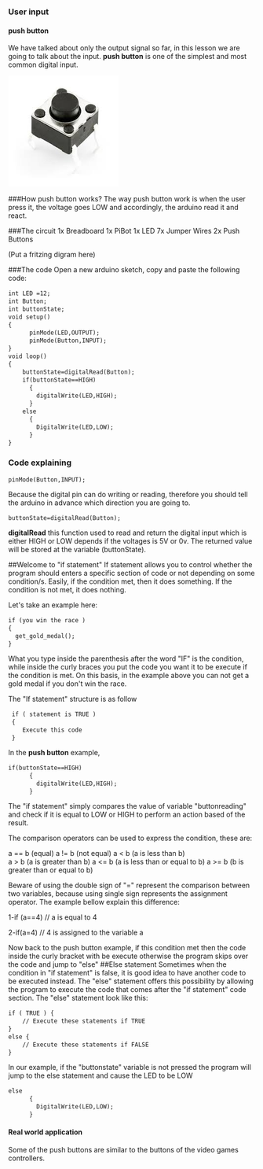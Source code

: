 ### User input 
#### push button 
We have talked about only the output signal so far, in this lesson we are going to talk about the input. **push button** is one of the simplest and most common digital input. 

![Arduino Tutorials](https://github.com/RaghadHAV/arduino-tutorials/blob/master/Images/pushbutton.png)

###How push button works? 
The way push button work is when the user press it, the voltage goes LOW and accordingly, the arduino read it and react. 

###The circuit 
1x Breadboard
1x PiBot
1x LED
7x Jumper Wires
2x Push Buttons

(Put a fritzing digram here)


###The code 
Open a new arduino sketch, copy and paste the following code:

```
int LED =12;
int Button;
int buttonState;
void setup()
{
	  pinMode(LED,OUTPUT);
	  pinMode(Button,INPUT);
}
void loop()
{
	buttonState=digitalRead(Button);
	if(buttonState==HIGH)
	  {
		digitalWrite(LED,HIGH);
	  }
	else
	  {
		DigitalWrite(LED,LOW);
	  }
}
```

### Code explaining

```
pinMode(Button,INPUT); 
```
Because the digital pin can do writing or reading, therefore you should tell the arduino in advance which direction you are going to. 

```
buttonState=digitalRead(Button);
```

**digitalRead** this function used to read and return the digital input which is either HIGH or LOW depends if the voltages is 5V or 0v. The returned value will be stored at the variable (buttonState).

##Welcome to "if statement"
 If statement allows you to control whether the program should enters a specific section of code or not depending on some condition/s. Easily, if the condition met, then it does something. If the condition is not met, it does nothing.

 Let's take an example here:

```
if (you win the race )
{
  get_gold_medal();
}
```
What you type inside the parenthesis after the word "IF" is the condition, while inside the curly braces you put the code you want it to be execute if the condition is met. On this basis, in the example above you can not get a gold medal if you don't win the race. 

The "If statement" structure is as follow 

```
 if ( statement is TRUE )
 {
    Execute this code
 }
```

In the **push button** example,
```
if(buttonState==HIGH)
	  {
		digitalWrite(LED,HIGH);
	  }
```	  

The "if statement" simply compares the value of variable "buttonreading" and check if it is equal to LOW or HIGH to perform an action based of the result. 

The comparison operators can be used to express the condition, these are:

 a == b (equal)
 a != b (not equal)
 a <  b (a is less than b)  
 a >  b (a is greater than b) 
 a <= b (a is less than or equal to b) 
 a >= b (b is greater than or equal to b)

Beware of using the double sign of "=" represent the comparison between two variables, because using single sign represents the assignment operator. The example bellow explain this difference: 

1-if (a==4)  // a is equal to 4

2-if(a=4)    // 4 is assigned to the variable a


Now back to the push button example,  if this condition met then the code inside the curly bracket with be execute otherwise the program skips over the code and jump to "else" 
##Else statement
Sometimes when the condition in "if statement" is false, it is good idea to have another code to be executed instead. The "else" statement offers this possibility by allowing the program to execute the code that comes after the "if statement" code section. The "else" statement look like this:

```
if ( TRUE ) {
    // Execute these statements if TRUE 
}
else {
    // Execute these statements if FALSE 
}
```

In our example, if the "buttonstate" variable is not pressed the program will jump to the else statement and cause the LED to be LOW

```
else
	  {
		DigitalWrite(LED,LOW);
	  }
```

#### Real world application

Some of the push buttons are similar to the buttons of the video games controllers. 



